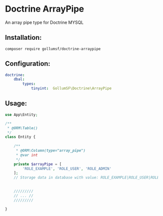 # Doctrine ArrayPipe

An array pipe type for Doctrine MYSQL

## Installation:

```shell
composer require gollumsf/doctrine-arraypipe
```

## Configuration:

```yaml
doctrine:
    dbal:
        types:
            tinyint:  GollumSF\Doctrine\ArrayPipe
```


## Usage:


```php
use App\Entity;

/**
 * @ORM\Table()
 */
class Entity {
	
	/**
	 * @ORM\Column(type="array_pipe")
	 * @var int
	 */
	private $arrayPipe = [
		'ROLE_EXAMPLE', 'ROLE_USER', 'ROLE_ADMIN'
	];
	// Storage data in database with value: ROLE_EXAMPLE|ROLE_USER|ROLE_ADMIN
	
	
	/////////
	// ... //
	/////////
	
}
```
